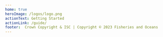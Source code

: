 ```yaml
---
home: true
heroImage: /logos/logo.png
actionText: Getting Started
actionLink: /guide/
footer:  Crown Copyright & ISC | Copyright © 2023 Fisheries and Oceans Canada
---
```


